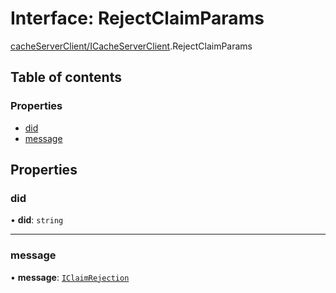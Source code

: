 # Interface: RejectClaimParams

[cacheServerClient/ICacheServerClient](../modules/cacheServerClient_ICacheServerClient.md).RejectClaimParams

## Table of contents

### Properties

- [did](cacheServerClient_ICacheServerClient.RejectClaimParams.md#did)
- [message](cacheServerClient_ICacheServerClient.RejectClaimParams.md#message)

## Properties

### did

• **did**: `string`

___

### message

• **message**: [`IClaimRejection`](iam.IClaimRejection.md)
